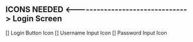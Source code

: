 ICONS NEEDED
<------------------------------->
Login Screen
-
[] Login Button Icon
[] Username Input Icon
[] Password Input Icon


